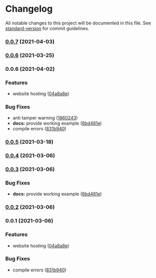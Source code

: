 # Changelog

All notable changes to this project will be documented in this file. See [standard-version](https://github.com/conventional-changelog/standard-version) for commit guidelines.

### [0.0.7](https://github.com/hollanddd/cdk-construct-website/compare/v0.0.6...v0.0.7) (2021-04-03)

### [0.0.6](https://github.com/hollanddd/cdk-construct-website/compare/v0.0.5...v0.0.6) (2021-03-25)
### 0.0.6 (2021-04-02)


### Features

* website hosting ([04a8a8e](https://github.com/hollanddd/cdk-construct-website/commit/04a8a8e29a1a190466ec1157a6b6e8c703cf08f7))

### Bug Fixes

* anti tamper warning ([1860243](https://github.com/hollanddd/cdk-construct-website/commit/186024335db2fe1d8bf5cfe7c9b0a74cafb1494b))
* **docs:** provide working example ([6bd481e](https://github.com/hollanddd/cdk-construct-website/commit/6bd481eb5bbf07e95896b43d6d81a53cdaadfc90))
* compile errors ([831b940](https://github.com/hollanddd/cdk-construct-website/commit/831b94005bfa2f6d0bdb8bd6ae09b2606723c437))

### [0.0.5](https://github.com/hollanddd/cdk-construct-website/compare/v0.0.4...v0.0.5) (2021-03-18)

### [0.0.4](https://github.com/hollanddd/cdk-construct-website/compare/v0.0.3...v0.0.4) (2021-03-06)

### [0.0.3](https://github.com/hollanddd/cdk-construct-website/compare/v0.0.2...v0.0.3) (2021-03-06)


### Bug Fixes

* **docs:** provide working example ([6bd481e](https://github.com/hollanddd/cdk-construct-website/commit/6bd481eb5bbf07e95896b43d6d81a53cdaadfc90))

### [0.0.2](https://github.com/hollanddd/cdk-construct-website/compare/v0.0.1...v0.0.2) (2021-03-06)

### 0.0.1 (2021-03-06)


### Features

* website hosting ([04a8a8e](https://github.com/hollanddd/cdk-construct-website/commit/04a8a8e29a1a190466ec1157a6b6e8c703cf08f7))


### Bug Fixes

* compile errors ([831b940](https://github.com/hollanddd/cdk-construct-website/commit/831b94005bfa2f6d0bdb8bd6ae09b2606723c437))
